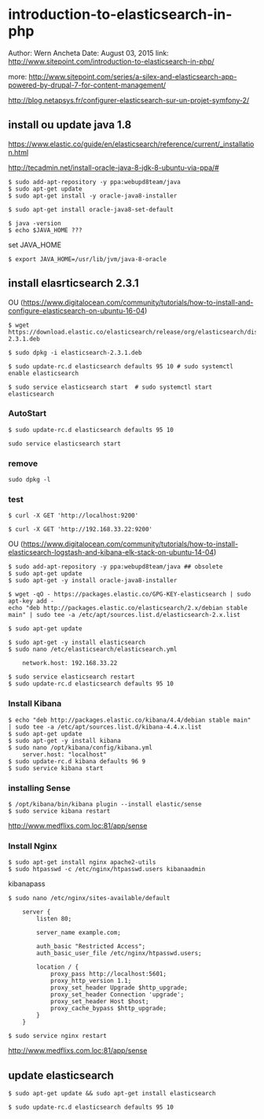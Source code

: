 introduction-to-elasticsearch-in-php
===================================

Author: Wern Ancheta
Date: August 03, 2015
link: http://www.sitepoint.com/introduction-to-elasticsearch-in-php/

more:
http://www.sitepoint.com/series/a-silex-and-elasticsearch-app-powered-by-drupal-7-for-content-management/


http://blog.netapsys.fr/configurer-elasticsearch-sur-un-projet-symfony-2/

## install ou update java 1.8

https://www.elastic.co/guide/en/elasticsearch/reference/current/_installation.html

http://tecadmin.net/install-oracle-java-8-jdk-8-ubuntu-via-ppa/#

    $ sudo add-apt-repository -y ppa:webupd8team/java
    $ sudo apt-get update
    $ sudo apt-get install -y oracle-java8-installer

    $ sudo apt-get install oracle-java8-set-default

    $ java -version
    $ echo $JAVA_HOME ???

set JAVA_HOME

    $ export JAVA_HOME=/usr/lib/jvm/java-8-oracle


## install elasrticsearch 2.3.1

OU  (https://www.digitalocean.com/community/tutorials/how-to-install-and-configure-elasticsearch-on-ubuntu-16-04)

    $ wget https://download.elastic.co/elasticsearch/release/org/elasticsearch/distribution/deb/elasticsearch/2.3.1/elasticsearch-2.3.1.deb

    $ sudo dpkg -i elasticsearch-2.3.1.deb

    $ sudo update-rc.d elasticsearch defaults 95 10 # sudo systemctl enable elasticsearch

    $ sudo service elasticsearch start  # sudo systemctl start elasticsearch

### AutoStart

    $ sudo update-rc.d elasticsearch defaults 95 10

    sudo service elasticsearch start

### remove

    sudo dpkg -l 

### test

    $ curl -X GET 'http://localhost:9200'

    $ curl -X GET 'http://192.168.33.22:9200'

OU (https://www.digitalocean.com/community/tutorials/how-to-install-elasticsearch-logstash-and-kibana-elk-stack-on-ubuntu-14-04)

    $ sudo add-apt-repository -y ppa:webupd8team/java ## obsolete
    $ sudo apt-get update
    $ sudo apt-get -y install oracle-java8-installer

    $ wget -qO - https://packages.elastic.co/GPG-KEY-elasticsearch | sudo apt-key add -
    echo "deb http://packages.elastic.co/elasticsearch/2.x/debian stable main" | sudo tee -a /etc/apt/sources.list.d/elasticsearch-2.x.list

    $ sudo apt-get update

    $ sudo apt-get -y install elasticsearch
    $ sudo nano /etc/elasticsearch/elasticsearch.yml

        network.host: 192.168.33.22

    $ sudo service elasticsearch restart
    $ sudo update-rc.d elasticsearch defaults 95 10

### Install Kibana

    $ echo "deb http://packages.elastic.co/kibana/4.4/debian stable main" | sudo tee -a /etc/apt/sources.list.d/kibana-4.4.x.list
    $ sudo apt-get update
    $ sudo apt-get -y install kibana
    $ sudo nano /opt/kibana/config/kibana.yml
        server.host: "localhost"
    $ sudo update-rc.d kibana defaults 96 9
    $ sudo service kibana start

### installing Sense

    $ /opt/kibana/bin/kibana plugin --install elastic/sense
    $ sudo service kibana restart
    
http://www.medflixs.com.loc:81/app/sense

### Install Nginx

    $ sudo apt-get install nginx apache2-utils
    $ sudo htpasswd -c /etc/nginx/htpasswd.users kibanaadmin

kibanapass

    $ sudo nano /etc/nginx/sites-available/default

```
    server {
        listen 80;

        server_name example.com;

        auth_basic "Restricted Access";
        auth_basic_user_file /etc/nginx/htpasswd.users;

        location / {
            proxy_pass http://localhost:5601;
            proxy_http_version 1.1;
            proxy_set_header Upgrade $http_upgrade;
            proxy_set_header Connection 'upgrade';
            proxy_set_header Host $host;
            proxy_cache_bypass $http_upgrade;        
        }
    }
```

    $ sudo service nginx restart

http://www.medflixs.com.loc:81/app/sense
    

## update elasticsearch

    $ sudo apt-get update && sudo apt-get install elasticsearch

    $ sudo update-rc.d elasticsearch defaults 95 10